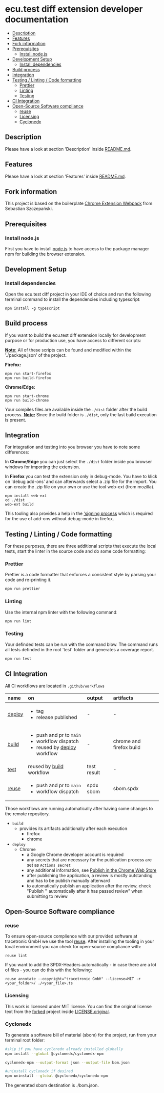 # ecu.test diff extension developer documentation <!-- omit in toc -->

- [Description](#description)
- [Features](#features)
- [Fork information](#fork-information)
- [Prerequisites](#prerequisites)
  - [Install node.js](#install-nodejs)
- [Development Setup](#development-setup)
  - [Install dependencies](#install-dependencies)
- [Build process](#build-process)
- [Integration](#integration)
- [Testing / Linting / Code formatting](#testing--linting--code-formatting)
  - [Prettier](#prettier)
  - [Linting](#linting)
  - [Testing](#testing)
- [CI Integration](#ci-integration)
- [Open-Source Software compliance](#open-source-software-compliance)
  - [reuse](#reuse)
  - [Licensing](#licensing)
  - [Cyclonedx](#cyclonedx)

## Description

Please have a look at section 'Description' inside [README.md](../README.md#description).


## Features

Please have a look at section 'Features' inside [README.md](../README.md#features).


## Fork information

This project is based on the boilerplate [Chrome Extension Webpack](https://github.com/sszczep/chrome-extension-webpack) from Sebastian Szczepański.


## Prerequisites

### Install node.js

First you have to install [node.js](https://nodejs.org/en/download) to have access to the package manager npm for building the browser extension.


## Development Setup

### Install dependencies

Open the ecu.test diff project in your IDE of choice and run the following terminal command to install the dependencies including typescript:

`npm install -g typescript`

## Build process

If you want to build the ecu.test diff extension locally for development purpose or for production use, you have access to different scripts:

**<u>Note:</u>** All of these scripts can be found and modified within the './package.json' of the project.

**Firefox:**

```
npm run start-firefox
npm run build-firefox
```

**Chrome/Edge:**

```
npm run start-chrome
npm run build-chrome
```
Your compiles files are available inside the `./dist` folder after the build process.
  **<u>Note:</u>** Since the build folder is `./dist`, only the last build execution is present.

## Integration

For integration and testing into you browser you have to note some differences:

In **Chrome/Edge** you can just select the `./dist` folder inside you browser windows for importing the extension.

In **Firefox** you can test the extension only in debug-mode. You have to klick on 'debug add-ons' and can afterwards select a .zip file for the import. You can create the .zip file on your own or use the tool web-ext (from mozilla). 
```
npm install web-ext
cd ./dist
web-ext build
```

This tooling also provides a help in the ['signing process](https://extensionworkshop.com/documentation/develop/extensions-and-the-add-on-id/) which is required for the use of add-ons without debug-mode in firefox.

## Testing / Linting / Code formatting

For these purposes, there are three additional scripts that execute the local tests, start the linter in the source code and do some code formatting:

### Prettier

Prettier is a code formatter that enforces a consistent style by parsing your code and re-printing it.

```bash
npm run prettier
```

### Linting

Use the internal npm linter with the following command:

```bash
npm run lint
```

### Testing

Your definded tests can be run with the command blow. The command runs all tests definded in the root 'test' folder and generates a coverage report.

```bash
npm run test
```

## CI Integration

All CI workflows are located in `.github/workflows`

| name                                      | on                                                                                                                                       | output      | artifacts                |
| :---------------------------------------- | :--------------------------------------------------------------------------------------------------------------------------------------- | :---------- | :----------------------- |
| [deploy](../.github/workflows/deploy.yml) | <ul><li>tag</li><li>release published</li></ul>                                                                                          | -           | -                        |
| [build](../.github/workflows/build.yml)   | <ul><li>push and pr to `main`</li><li>workflow dispatch</li><li>reused by [deploy](../.github/workflows/deploy.yml) workflow  </li></ul> | -           | chrome and firefox build |
| [test](../.github/workflows/test.yml)     | reused by [build](../.github/workflows/build.yml) workflow                                                                               | test result | -                        |
| [reuse](../.github/workflows/reuse.yml)   | <ul><li>push and pr to `main`</li><li>workflow dispatch</li></ul>                                                                        | spdx sbom   | sbom.spdx                |
  
Those workflows are running automatically after having some changes to the remote repository. 
* `build` 
  * provides its artifacts additionally after each execution
    * firefox
    * chrome
* `deploy`
  * Chrome
    * a Google Chrome developer account is required
    * any secrets that are necessary for the publication process are set as `Actions secret`
    * any additional information, see [Publish in the Chrome Web Store](https://developer.chrome.com/docs/webstore/publish)
    * after publishing the application, a review is mostly outstanding and has to be publish
      manually afterward
    * to automatically publish an application after the review, check "Publish '<application name>'
      automatically after it has passed review" when submitting to review


## Open-Source Software compliance

### reuse

To ensure open-source complience with our provided software at tracetronic GmbH we use the tool [reuse](https://reuse.readthedocs.io/en/stable/readme.html). After installing the tooling in your local environment you can check for open-source compliance with:

`reuse lint`

If you want to add the SPDX-Headers automatically - in case there are a lot of files - you can do this with the following:

`reuse annotate --copyright="tracetronic GmbH" --license=MIT -r <your_folder>/ ./<your_file>.ts`

### Licensing

This work is licensed under MIT license. You can find the original license text from the [forked](#fork-information) project inside [LICENSE.original](../LICENSE.original).

### Cyclonedx

To generate a software bill of material (sbom) for the project, run from your terminal root folder:

```bash
#skip if you have cyclonedx already installed globally
npm install --global @cyclonedx/cyclonedx-npm

cyclonedx-npm --output-format json --output-file bom.json

#uninstall cyclonedx if desired
npm uninstall --global @cyclonedx/cyclonedx-npm
```

The generated sbom destination is ./bom.json.
